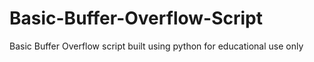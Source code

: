 # Basic-Buffer-Overflow-Script
Basic Buffer Overflow script built using python for educational use only
